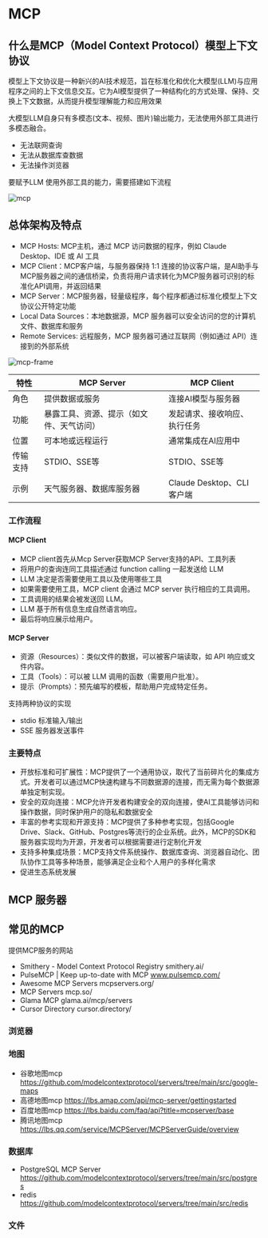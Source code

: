 # MCP

## 什么是MCP（Model Context Protocol）模型上下文协议

模型上下文协议是一种新兴的AI技术规范，旨在标准化和优化大模型(LLM)与应用程序之间的上下文信息交互。它为AI模型提供了一种结构化的方式处理、保持、交换上下文数据，从而提升模型理解能力和应用效果

大模型LLM自身只有多模态(文本、视频、图片)输出能力，无法使用外部工具进行多模态融合。

- 无法联网查询
- 无法从数据库查数据
- 无法操作浏览器

要赋予LLM 使用外部工具的能力，需要搭建如下流程

![mcp](./image/mcp.png)

## 总体架构及特点

- MCP Hosts: MCP主机，通过 MCP 访问数据的程序，例如 Claude Desktop、IDE 或 AI 工具
- MCP Client：MCP客户端，与服务器保持 1:1 连接的协议客户端，是AI助手与MCP服务器之间的通信桥梁，负责将用户请求转化为MCP服务器可识别的标准化API调用，并返回结果
- MCP Server：MCP服务器，轻量级程序，每个程序都通过标准化模型上下文协议公开特定功能
- Local Data Sources：本地数据源，MCP 服务器可以安全访问的您的计算机文件、数据库和服务
- Remote Services: 远程服务，MCP 服务器可通过互联网（例如通过 API）连接到的外部系统

![mcp-frame](./image/mcp-frame.png)

| 特性        | MCP Server                        | MCP Client             |
| -----------| ------------------ | ---------------------- |
| 角色        | 提供数据或服务                      | 连接AI模型与服务器        |
| 功能        | 暴露工具、资源、提示（如文件、天气访问）| 发起请求、接收响应、执行任务 |
| 位置        |  可本地或远程运行                   | 通常集成在AI应用中         |
| 传输支持     | STDIO、SSE等                      | STDIO、SSE等             |
| 示例        | 天气服务器、数据库服务器              | Claude Desktop、CLI客户端 |

### 工作流程

#### MCP Client

- MCP client首先从Mcp Server获取MCP Server支持的API、工具列表
- 将用户的查询连同工具描述通过 function calling 一起发送给 LLM
- LLM 决定是否需要使用工具以及使用哪些工具
- 如果需要使用工具，MCP client 会通过 MCP server 执行相应的工具调用。
- 工具调用的结果会被发送回 LLM。
- LLM 基于所有信息生成自然语言响应。
- 最后将响应展示给用户。

#### MCP Server

- 资源（Resources）：类似文件的数据，可以被客户端读取，如 API 响应或文件内容。
- 工具（Tools）：可以被 LLM 调用的函数（需要用户批准）。
- 提示（Prompts）：预先编写的模板，帮助用户完成特定任务。

支持两种协议的实现

- stdio 标准输入/输出
- SSE 服务器发送事件

### 主要特点

- 开放标准和可扩展性：MCP提供了一个通用协议，取代了当前碎片化的集成方式。开发者可以通过MCP快速构建与不同数据源的连接，而无需为每个数据源单独定制实现。
- 安全的双向连接：MCP允许开发者构建安全的双向连接，使AI工具能够访问和操作数据，同时保护用户的隐私和数据安全
- 丰富的参考实现和开源支持：MCP提供了多种参考实现，包括Google Drive、Slack、GitHub、Postgres等流行的企业系统。此外，MCP的SDK和服务器实现均为开源，开发者可以根据需要进行定制化开发
- 支持多种集成场景：MCP支持文件系统操作、数据库查询、浏览器自动化、团队协作工具等多种场景，能够满足企业和个人用户的多样化需求
- 促进生态系统发展

## MCP 服务器

## 常见的MCP

提供MCP服务的网站

- Smithery - Model Context Protocol Registry smithery.ai/ 
- PulseMCP | Keep up-to-date with MCP www.pulsemcp.com/ 
- Awesome MCP Servers mcpservers.org/ 
- MCP Servers mcp.so/ 
- Glama MCP glama.ai/mcp/servers 
- Cursor Directory cursor.directory/

### 浏览器

### 地图

- 谷歌地图mcp https://github.com/modelcontextprotocol/servers/tree/main/src/google-maps
- 高德地图mcp https://lbs.amap.com/api/mcp-server/gettingstarted
- 百度地图mcp https://lbs.baidu.com/faq/api?title=mcpserver/base
- 腾讯地图mcp https://lbs.qq.com/service/MCPServer/MCPServerGuide/overview

### 数据库

- PostgreSQL MCP Server https://github.com/modelcontextprotocol/servers/tree/main/src/postgres
- redis https://github.com/modelcontextprotocol/servers/tree/main/src/redis

### 文件
